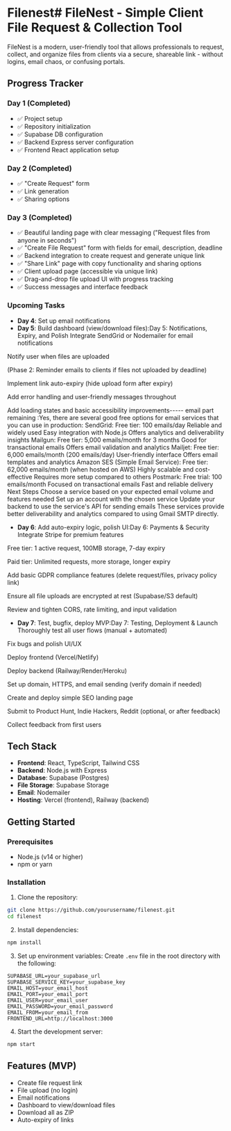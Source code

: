 # Filenest# FileNest - Simple Client File Request & Collection Tool

FileNest is a modern, user-friendly tool that allows professionals to request, collect, and organize files from clients via a secure, shareable link - without logins, email chaos, or confusing portals.

## Progress Tracker

### Day 1 (Completed)
- ✅ Project setup
- ✅ Repository initialization
- ✅ Supabase DB configuration
- ✅ Backend Express server configuration
- ✅ Frontend React application setup

### Day 2 (Completed)
- ✅ "Create Request" form
- ✅ Link generation
- ✅ Sharing options

### Day 3 (Completed)
- ✅ Beautiful landing page with clear messaging ("Request files from anyone in seconds")
- ✅ "Create File Request" form with fields for email, description, deadline
- ✅ Backend integration to create request and generate unique link
- ✅ "Share Link" page with copy functionality and sharing options
- ✅ Client upload page (accessible via unique link)
- ✅ Drag-and-drop file upload UI with progress tracking
- ✅ Success messages and interface feedback

### Upcoming Tasks
- **Day 4**: Set up email notifications
- **Day 5**: Build dashboard (view/download files):Day 5: Notifications, Expiry, and Polish
 Integrate SendGrid or Nodemailer for email notifications

 Notify user when files are uploaded

 (Phase 2: Reminder emails to clients if files not uploaded by deadline)

 Implement link auto-expiry (hide upload form after expiry)

 Add error handling and user-friendly messages throughout

 Add loading states and basic accessibility improvements----- email part remaining :Yes, there are several good free options for email services that you can use in production:
SendGrid:
Free tier: 100 emails/day
Reliable and widely used
Easy integration with Node.js
Offers analytics and deliverability insights
Mailgun:
Free tier: 5,000 emails/month for 3 months
Good for transactional emails
Offers email validation and analytics
Mailjet:
Free tier: 6,000 emails/month (200 emails/day)
User-friendly interface
Offers email templates and analytics
Amazon SES (Simple Email Service):
Free tier: 62,000 emails/month (when hosted on AWS)
Highly scalable and cost-effective
Requires more setup compared to others
Postmark:
Free trial: 100 emails/month
Focused on transactional emails
Fast and reliable delivery
Next Steps
Choose a service based on your expected email volume and features needed
Set up an account with the chosen service
Update your backend to use the service's API for sending emails
These services provide better deliverability and analytics compared to using Gmail SMTP directly.

- **Day 6**: Add auto-expiry logic, polish UI:Day 6: Payments & Security
 Integrate Stripe for premium features 

 Free tier: 1 active request, 100MB storage, 7-day expiry

 Paid tier: Unlimited requests, more storage, longer expiry

 Add basic GDPR compliance features (delete request/files, privacy policy link)

 Ensure all file uploads are encrypted at rest (Supabase/S3 default)

 Review and tighten CORS, rate limiting, and input validation
- **Day 7**: Test, bugfix, deploy MVP:Day 7: Testing, Deployment & Launch
 Thoroughly test all user flows (manual + automated)

 Fix bugs and polish UI/UX

 Deploy frontend (Vercel/Netlify)

 Deploy backend (Railway/Render/Heroku)

 Set up domain, HTTPS, and email sending (verify domain if needed)

 Create and deploy simple SEO landing page

 Submit to Product Hunt, Indie Hackers, Reddit (optional, or after feedback)

 Collect feedback from first users

## Tech Stack

- **Frontend**: React, TypeScript, Tailwind CSS
- **Backend**: Node.js with Express
- **Database**: Supabase (Postgres)
- **File Storage**: Supabase Storage
- **Email**: Nodemailer
- **Hosting**: Vercel (frontend), Railway (backend)

## Getting Started

### Prerequisites
- Node.js (v14 or higher)
- npm or yarn

### Installation

1. Clone the repository:
```bash
git clone https://github.com/yourusername/filenest.git
cd filenest
```

2. Install dependencies:
```bash
npm install
```

3. Set up environment variables:
   Create `.env` file in the root directory with the following:
```
SUPABASE_URL=your_supabase_url
SUPABASE_SERVICE_KEY=your_supabase_key
EMAIL_HOST=your_email_host
EMAIL_PORT=your_email_port
EMAIL_USER=your_email_user
EMAIL_PASSWORD=your_email_password
EMAIL_FROM=your_email_from
FRONTEND_URL=http://localhost:3000
```

4. Start the development server:
```bash
npm start
```

## Features (MVP)

- Create file request link
- File upload (no login)
- Email notifications
- Dashboard to view/download files
- Download all as ZIP
- Auto-expiry of links 
